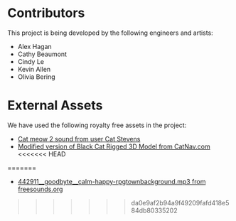 # Contributors
This project is being developed by the following engineers and artists:
* Alex Hagan
* Cathy Beaumont
* Cindy Le
* Kevin Allen
* Olivia Bering

# External Assets
We have used the following royalty free assets in the project:
* [Cat meow 2 sound from user Cat Stevens](http://soundbible.com/1954-Cat-Meow-2.html)
* [Modified version of Black Cat Rigged 3D Model from CatNav.com](http://www.cadnav.com/3d-models/model-45504.html)
<<<<<<< HEAD

=======
* [442911__goodbyte__calm-happy-rpgtownbackground.mp3 from freesounds.org](https://freesound.org/people/GoodByte/sounds/442911/)
>>>>>>> da0e9af2b94a9f49209fafd418e584db80335202
